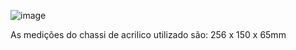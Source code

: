 
![image](https://user-images.githubusercontent.com/89998899/148400564-558a3eb3-2446-42b1-b9e4-bff8e5fa6f5d.png)

As medições do chassi de acrilico utilizado são: 256 x 150 x 65mm
